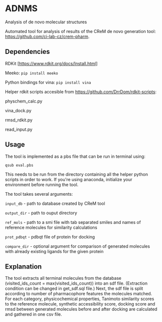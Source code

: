# ADNMS
Analysis of de novo molecular structures


Automated tool for analysis of results of the CReM de novo generation tool: https://github.com/ci-lab-cz/crem-pharm.

## Dependencies
RDKit [https://www.rdkit.org/docs/Install.html]

Meeko: `pip install meeko`

Python bindings for vina: `pip install vina`

Helper rdkit scripts accesible from https://github.com/DrrDom/rdkit-scripts:

physchem_calc.py

vina_dock.py

rmsd_rdkit.py

read_input.py

## Usage
The tool is implemented as a pbs file that can be run in terminal using:
```
qsub eval.pbs
```


This needs to be run from the directory containing all the helper python scripts in order to work.
If you're using anaconda, initialize your environment before running the tool.


The tool takes several arguments:

`input_db` - path to database created by CReM tool

`output_dir` - path to ouput directory

`ref_mols` - path to a smi file with tab separated smiles and names of reference molecules for similarity calculations

`prot_pdbqt` - pdbqt file of protein for docking

`compare_dir` - optional argument for comparison of generated molecules with already existing ligands for the given protein

## Explanation
The tool extracts all terminal molecules from the database (visited_ids_count = max(visited_ids_count)) into an sdf file. (Extraction condition can be changed in get_sdf.sql file.) Next, the sdf file is split according to number of pharmacophore features the molecules matched. For each category, physicochemical properties, Tanimoto similarity scores to the reference molecule, synthetic accessibility score, docking score and rmsd between generated molecules before and after docking are calculated and gathered in one csv file.
